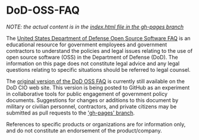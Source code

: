 DoD-OSS-FAQ
===========

_NOTE: the actual content is in the [index.html file in the gh-pages branch](https://github.com/risacher/DoD-OSS-FAQ/blob/gh-pages/index.html)_

The [United States Department of Defense Open Source Software
FAQ](http://risacher.github.io/DoD-OSS-FAQ) is an educational resource
for government employees and government contractors to understand the
policies and legal issues relating to the use of open source software
(OSS) in the Department of Defense (DoD). The information on this page
does not constitute legal advice and any legal questions relating to
specific situations should be referred to legal counsel.

The [original version of the DoD OSS
FAQ](http://dodcio.defense.gov/OpenSourceSoftwareFAQ.aspx) is
currently still available on the DoD CIO web site.  This version is
being posted to GitHub as an experiment in collaborative tools for
public engagement of government policy documents.  Suggestions for
changes or additions to this document by military or civilian
personnel, contractors, and private citizens may be submitted as pull
requests to the ['gh-pages'
branch](https://github.com/risacher/DoD-OSS-FAQ/tree/gh-pages).

References to specific products or organizations are for information
only, and do not constitute an endorsement of the product/company.

